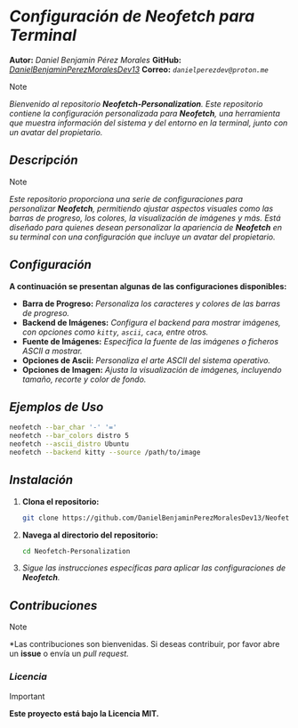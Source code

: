 <!-- Author: Daniel Benjamin Perez Morales -->
<!-- GitHub: https://github.com/DanielBenjaminPerezMoralesDev13 -->
<!-- GitLab: https://gitlab.com/DanielBenjaminPerezMoralesDev13 -->
<!-- Email: danielperezdev@proton.me -->

# ***Configuración de Neofetch para Terminal***

**Autor:** *Daniel Benjamin Pérez Morales*
**GitHub:** *[DanielBenjaminPerezMoralesDev13](https://github.com/DanielBenjaminPerezMoralesDev13 "https://github.com/DanielBenjaminPerezMoralesDev13")*
**Correo:** *`danielperezdev@proton.me`*

> [!NOTE]
> *Bienvenido al repositorio **Neofetch-Personalization**. Este repositorio contiene la configuración personalizada para **Neofetch**, una herramienta que muestra información del sistema y del entorno en la terminal, junto con un avatar del propietario.*

## ***Descripción***

> [!NOTE]
> *Este repositorio proporciona una serie de configuraciones para personalizar **Neofetch**, permitiendo ajustar aspectos visuales como las barras de progreso, los colores, la visualización de imágenes y más. Está diseñado para quienes desean personalizar la apariencia de **Neofetch** en su terminal con una configuración que incluye un avatar del propietario.*

## ***Configuración***

**A continuación se presentan algunas de las configuraciones disponibles:**

- **Barra de Progreso:** *Personaliza los caracteres y colores de las barras de progreso.*
- **Backend de Imágenes:** *Configura el backend para mostrar imágenes, con opciones como `kitty`, `ascii`, `caca`, entre otros.*
- **Fuente de Imágenes:** *Especifica la fuente de las imágenes o ficheros ASCII a mostrar.*
- **Opciones de Ascii:** *Personaliza el arte ASCII del sistema operativo.*
- **Opciones de Imagen:** *Ajusta la visualización de imágenes, incluyendo tamaño, recorte y color de fondo.*

## ***Ejemplos de Uso***

```bash
neofetch --bar_char '-' '='
neofetch --bar_colors distro 5
neofetch --ascii_distro Ubuntu
neofetch --backend kitty --source /path/to/image
```

## ***Instalación***

1. **Clona el repositorio:**

   ```bash
   git clone https://github.com/DanielBenjaminPerezMoralesDev13/Neofetch-Personalization --depth=1 --verbose
   ```

2. **Navega al directorio del repositorio:**

   ```bash
   cd Neofetch-Personalization
   ```

3. *Sigue las instrucciones específicas para aplicar las configuraciones de **Neofetch**.*

## ***Contribuciones***

> [!NOTE]
> *Las contribuciones son bienvenidas. Si deseas contribuir, por favor abre un **issue** o envía un *pull request.*

### ***Licencia***

> [!IMPORTANT]
> **Este proyecto está bajo la Licencia MIT.**
